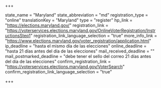+++

state_name = "Maryland"
state_abbreviation = "md"
registration_type = "online"
translationKey = "Maryland"
type = "register"
hp_link = "https://elections.maryland.gov/"
registration_link = "https://voterservices.elections.maryland.gov/OnlineVoterRegistration/InstructionsStep1"
registration_link_language_selection = "true"
more_info_link = "https://www.elections.maryland.gov/voter_registration/application.html"
ip_deadline = "hasta el mismo día de las elecciones"
online_deadline = "hasta 21 días antes del día de las elecciones"
mail_received_deadline = ""
mail_postmarked_deadline = "debe tener el sello del correo 21 días antes del día de las elecciones"
confirm_registration_link = "https://voterservices.elections.maryland.gov/VoterSearch"
confirm_registration_link_language_selection = "true"

+++